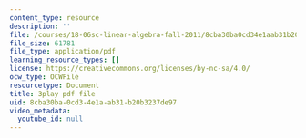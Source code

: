 ```yaml
---
content_type: resource
description: ''
file: /courses/18-06sc-linear-algebra-fall-2011/8cba30ba0cd34e1aab31b20b3237de97_FX4C-JpTFgY.pdf
file_size: 61781
file_type: application/pdf
learning_resource_types: []
license: https://creativecommons.org/licenses/by-nc-sa/4.0/
ocw_type: OCWFile
resourcetype: Document
title: 3play pdf file
uid: 8cba30ba-0cd3-4e1a-ab31-b20b3237de97
video_metadata:
  youtube_id: null
---
```

